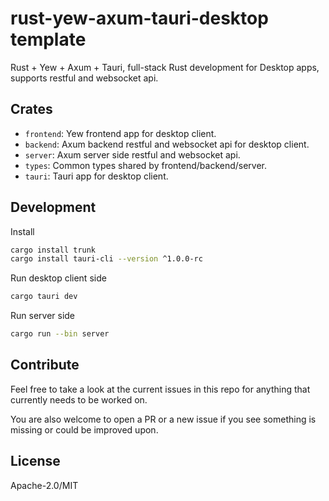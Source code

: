 # rust-yew-axum-tauri-desktop template

Rust + Yew + Axum + Tauri, full-stack Rust development for Desktop apps, supports restful and
websocket api.

## Crates

- `frontend`: Yew frontend app for desktop client.
- `backend`: Axum backend restful and websocket api for desktop client.
- `server`: Axum server side restful and websocket api.
- `types`: Common types shared by frontend/backend/server.
- `tauri`: Tauri app for desktop client.

## Development

Install

```bash
cargo install trunk
cargo install tauri-cli --version ^1.0.0-rc
```

Run desktop client side

```bash
cargo tauri dev
```

Run server side

```bash
cargo run --bin server
```

## Contribute

Feel free to take a look at the current issues in this repo for anything that currently needs to be worked on.

You are also welcome to open a PR or a new issue if you see something is missing or could be improved upon.

## License

Apache-2.0/MIT
